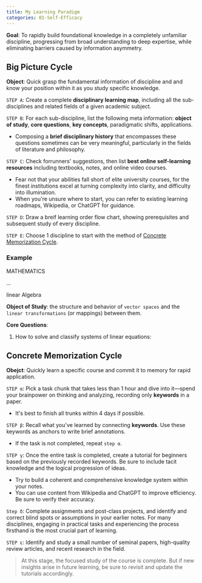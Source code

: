 ```yaml
---
title: My Learning Paradigm
categories: 01-Self-Efficacy
---
```


**Goal**: To rapidly build foundational knowledge in a completely unfamiliar discipline, progressing from broad understanding to deep expertise, while eliminating barriers caused by information asymmetry.

## Big Picture Cycle

**Object**: Quick grasp the fundamental information of discipline and and know your position within it as you study specific knowledge.

`STEP A`: Create a complete **disciplinary learning map**, including all the sub-disciplines and related fields of a given academic subject. 

`STEP B`: For each sub-discipline, list the following meta information: **object of study**, **core questions**, **key concepts**, paradigmatic shifts, applications. 
  - Composing a **brief disciplinary history** that encompasses these questions sometimes can be very meaningful, particularly in the fields of literature and philosophy.

`STEP C`: Check forrunners' suggestions, then list **best online self-learning resources** including textbooks, notes, and online video courses.
  - Fear not that your abilities fall short of elite university courses, for the finest institutions excel at turning complexity into clarity, and difficulty into illumination.
  - When you're unsure where to start, you can refer to existing learning roadmaps, Wikipedia, or ChatGPT for guidance.

`STEP D`: Draw a breif learning order flow chart, showing prerequisites and subsequent study of every discipline.

`STEP E`: Choose 1 discipline to start with the method of [Concrete Memorization Cycle]().

### Example


MATHEMATICS

...

linear Algebra

**Object of Study**: the structure and behavior of `vector spaces` and the `linear transformations` (or mappings) between them.

**Core Questions**:
  1. How to solve and classify systems of linear equations: 



## Concrete Memorization Cycle

**Obejct**: Quickly learn a specific course and commit it to memory for rapid application.

`STEP α`: Pick a task chunk that takes less than 1 hour and dive into it—spend your brainpower on thinking and analyzing, recording only **keywords** in a paper.
  - It's best to finish all trunks within 4 days if possible.

`STEP β`: Recall what you've learned by connecting **keywords**. Use these keywords as anchors to write brief annotations.
  - If the task is not completed, repeat `step α`.

`STEP γ`: Once the entire task is completed, create a tutorial for beginners based on the previously recorded keywords. Be sure to include tacit knowledge and the logical progression of ideas.
  - Try to build a coherent and comprehensive knowledge system within your notes.
  - You can use content from Wikipedia and ChatGPT to improve efficiency. Be sure to verify their accuracy.

`Step δ`: Complete assignments and post-class projects, and identify and correct blind spots or assumptions in your earlier notes. For many disciplines, engaging in practical tasks and experiencing the process firsthand is the most crucial part of learning.

`STEP ε`: Identify and study a small number of seminal papers, high-quality review articles, and recent research in the field.

> At this stage, the focused study of the course is complete. But if new insights arise in future learning, be sure to revisit and update the tutorials accordingly.